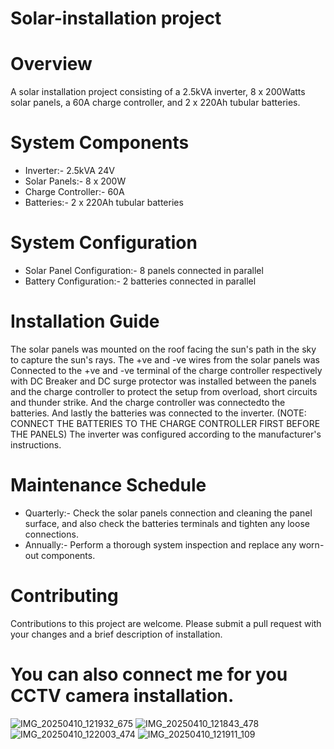 # Solar-installation project
# Overview
A solar installation project consisting of a 2.5kVA inverter, 8 x 200Watts solar panels, a 60A charge controller, and 2 x 220Ah tubular batteries.

# System Components
- Inverter:- 2.5kVA 24V
- Solar Panels:- 8 x 200W
- Charge Controller:- 60A
- Batteries:- 2 x 220Ah tubular batteries

# System Configuration
- Solar Panel Configuration:- 8 panels connected in parallel
- Battery Configuration:- 2 batteries connected in parallel

# Installation Guide
The solar panels was mounted on the roof facing the sun's path in the sky to capture the sun's rays. The +ve and -ve wires from the solar panels was Connected to the +ve and -ve terminal of the charge controller respectively with DC Breaker and DC surge protector was installed between the panels and the charge controller to protect the setup from overload, short circuits and thunder strike. And the charge controller was connectedto the batteries. And lastly the batteries was connected to the inverter.
(NOTE: CONNECT THE BATTERIES TO THE CHARGE CONTROLLER FIRST BEFORE THE PANELS)
The inverter was configured according to the manufacturer's instructions.

# Maintenance Schedule
- Quarterly:- Check the solar panels connection and cleaning the panel surface, and also check the batteries terminals and tighten any loose connections.
- Annually:- Perform a thorough system inspection and replace any worn-out components.

# Contributing
Contributions to this project are welcome. Please submit a pull request with your changes and a brief description of installation.

# You can also connect me for you CCTV camera installation.

![IMG_20250410_121932_675](https://github.com/user-attachments/assets/f1365b92-b43b-4f4c-998a-f759ff87e334)
![IMG_20250410_121843_478](https://github.com/user-attachments/assets/85e5efb0-da06-4fcd-807d-b79f0f1b1a93)
![IMG_20250410_122003_474](https://github.com/user-attachments/assets/b6517d54-f827-4af0-ae5a-9642c5f32b8a)
![IMG_20250410_121911_109](https://github.com/user-attachments/assets/ac1caf73-23fc-4fd8-82f6-ffd45417b4cf)


